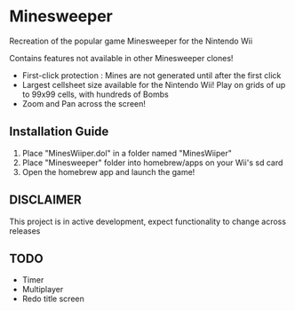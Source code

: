 # Minesweeper
Recreation of the popular game Minesweeper for the Nintendo Wii

Contains features not available in other Minesweeper clones!

- First-click protection : Mines are not generated until after the first click
- Largest cellsheet size available for the Nintendo Wii! Play on grids of up to 99x99 cells, with hundreds of Bombs
- Zoom and Pan across the screen!

## Installation Guide
1. Place "MinesWiiper.dol" in a folder named "MinesWiiper"
2. Place "Minesweeper" folder into homebrew/apps on your Wii's sd card
3. Open the homebrew app and launch the game!

## DISCLAIMER
This project is in active development, expect functionality to change across releases

## TODO
- Timer
- Multiplayer
- Redo title screen
